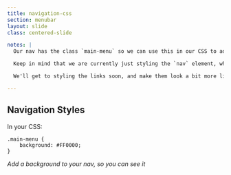 ```yaml
---
title: navigation-css
section: menubar
layout: slide
class: centered-slide

notes: |
  Our nav has the class `main-menu` so we can use this in our CSS to add some design to our nav.

  Keep in mind that we are currently just styling the `nav` element, which is a container for all our navigation links.

  We'll get to styling the links soon, and make them look a bit more like buttons.

---
```


## Navigation Styles

In your CSS:

    .main-menu {
        background: #FF0000;
    }

_Add a background to your nav, so you can see it_